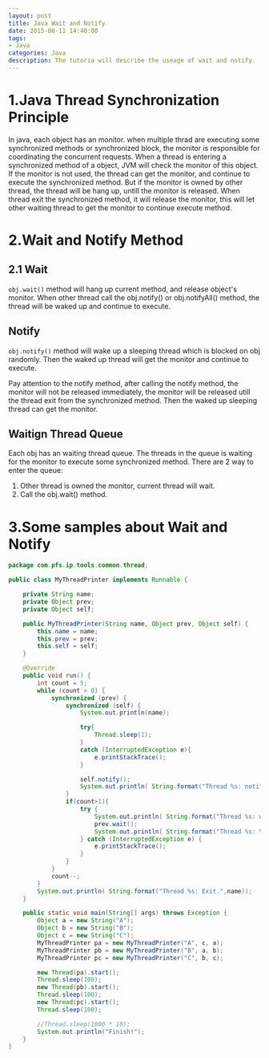 ```yaml
---
layout: post
title: Java Wait and Notify
date: 2015-08-11 14:40:00
tags:
- Java
categories: Java
description: The tutoria will describe the useage of wait and notify.
---
```




# 1.Java Thread Synchronization Principle
In java, each object has an monitor. when multiple thrad are executing some synchronized methods or synchronized block, the monitor is responsible for coordinating the concurrent requests.
When a thread is entering a synchronized method of a object, JVM will check the monitor of this object. If the monitor is not used, the thread can get the monitor, and continue to execute the synchronized method. But if the monitor is owned by other thread, the thread will be hang up, untill the monitor is released.
When thread exit the synchronized method, it will release the monitor, this will let other waiting thread to get the monitor to continue execute method.

# 2.Wait and Notify Method
## 2.1 Wait 
`obj.wait()` method will hang up current method, and release object's monitor. When other thread call the obj.notify() or obj.notifyAll() method, the thread will be waked up and continue to execute.
## Notify
`obj.notify()` method will wake up a sleeping thread which is blocked on obj randomly. Then the waked up thread will get the monitor and continue to execute.

Pay attention to the notify method, after calling the notify method, the monitor will not be released immediately, the monitor will be released utill the thread exit from the synchronized method. Then the waked up sleeping thread can get the monitor.

## Waitign Thread Queue
Each obj has an waiting thread queue. The threads in the queue is waiting for the monitor to execute some synchronized method. There are 2 way to enter the queue: 
1. Other thread is owned the monitor, current thread will wait.
2. Call the obj.wait() method.

# 3.Some samples about Wait and Notify

```java
package com.pfs.ip.tools.common.thread;

public class MyThreadPrinter implements Runnable {

    private String name;
    private Object prev;
    private Object self;

    public MyThreadPrinter(String name, Object prev, Object self) {
        this.name = name;
        this.prev = prev;
        this.self = self;
    }

    @Override
    public void run() {
        int count = 5;
        while (count > 0) {
            synchronized (prev) {
                synchronized (self) {
                    System.out.println(name);

                    try{
                        Thread.sleep(1);
                    }
                    catch (InterruptedException e){
                        e.printStackTrace();
                    }

                    self.notify();
                    System.out.println( String.format("Thread %s: notify %s.",name,self));
                }
                if(count>1){
                    try {
                        System.out.println( String.format("Thread %s: wait for %s.",name,prev));
                        prev.wait();
                        System.out.println( String.format("Thread %s: %s is notified, continue to run.",name,prev));
                    } catch (InterruptedException e) {
                        e.printStackTrace();
                    }
                }
            }
            count--;
        }
        System.out.println( String.format("Thread %s: Exit.",name));
    }

    public static void main(String[] args) throws Exception {
        Object a = new String("A");
        Object b = new String("B");
        Object c = new String("C");
        MyThreadPrinter pa = new MyThreadPrinter("A", c, a);
        MyThreadPrinter pb = new MyThreadPrinter("B", a, b);
        MyThreadPrinter pc = new MyThreadPrinter("C", b, c);

        new Thread(pa).start();
        Thread.sleep(100);
        new Thread(pb).start();
        Thread.sleep(100);
        new Thread(pc).start();
        Thread.sleep(100);

        //Thread.sleep(1000 * 10);
        System.out.println("Finish!");
    }
}

```

